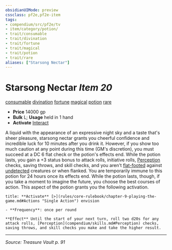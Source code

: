 ```yaml
---
obsidianUIMode: preview
cssclass: pf2e,pf2e-item
tags:
- compendium/src/pf2e/tv
- item/category/potion/
- trait/consumable
- trait/divination
- trait/fortune
- trait/magical
- trait/potion
- trait/rare
aliases: ["Starsong Nectar"]
---
```

# Starsong Nectar *Item 20*  
[consumable](rules/traits/consumable.md "Consumable Item Trait")  [divination](rules/traits/divination.md "Divination School Trait")  [fortune](rules/traits/fortune.md "Fortune Effect Trait")  [magical](rules/traits/magical.md "Magical Item Trait")  [potion](rules/traits/potion.md "Potion Item Trait")  [rare](rules/traits/rare.md "Rare Rarity Trait")  

- **Price** 14000 gp
- **Bulk** L; **Usage** held in 1 hand
- **Activate** [Interact](rules/actions/interact.md)

A liquid with the appearance of an expressive night sky and a taste that's sheer pleasure, starsong nectar grants you cheerful confidence and incredible luck for 10 minutes after you drink it. However, if you show too much caution at any point during this time (GM's discretion), you must succeed at a DC 6 flat check or the potion's effects end. While the potion lasts, you gain a +3 status bonus to attack rolls, initiative rolls, [Perception](compendium/skills.md#Perception) checks, saving throws, and skill checks, and you aren't [flat-footed](rules/conditions.md#Flat-footed) against [undetected](rules/conditions.md#Undetected) creatures or when flanked. You are temporarily immune to this potion for 24 hours once its effects end. While the potion lasts, though, if you take a moment to imagine the future, you choose the best courses of action. This aspect of the potion grants you the following activation.

```ad-embed-ability
title: **Activate** [>](rules/core-rulebook/chapter-9-playing-the-game.md#Actions "Single Action") envision

- **Frequency**: once per round

**Effect** Until the start of your next turn, roll two d20s for any attack rolls, [Perception](compendium/skills.md#Perception) checks, saving throws, and skill checks you make and take the higher result.
```


---
*Source: Treasure Vault p. 91*